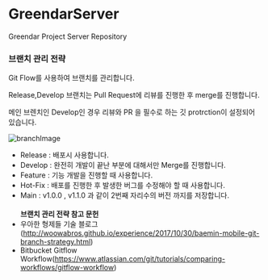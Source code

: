 # GreendarServer

Greendar Project Server Repository

### 브랜치 관리 전략

Git Flow를 사용하여 브랜치를 관리합니다.

Release,Develop 브랜치는 Pull Request에 리뷰를 진행한 후 merge를 진행합니다.

메인 브렌치인 Develop인 경우 리뷰와 PR 을 필수로 하는 깃 protrction이 설정되어 있습니다.

![branchImage](https://user-images.githubusercontent.com/37647483/226156092-df21a222-76c4-41d0-a9f7-46112ae00ce0.jpg)

- Release : 배포시 사용합니다.
- Develop : 완전히 개발이 끝난 부분에 대해서만 Merge를 진행합니다.
- Feature : 기능 개발을 진행할 때 사용합니다.
- Hot-Fix : 배포를 진행한 후 발생한 버그를 수정해야 할 때 사용합니다.
- Main : v1.0.0 , v1.1.0 과 같이 2번째 자리수의 버전 까지를 저장합니다.
  <br><br>
  <b>브랜치 관리 전략 참고 문헌</b><br>
- 우아한 형제들 기술 블로그(http://woowabros.github.io/experience/2017/10/30/baemin-mobile-git-branch-strategy.html)
- Bitbucket Gitflow Workflow(https://www.atlassian.com/git/tutorials/comparing-workflows/gitflow-workflow)
